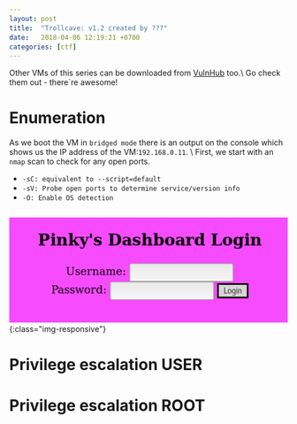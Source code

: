 ```yaml
---
layout: post
title:  "Trollcave: v1.2 created by ???"
date:   2018-04-06 12:19:21 +0700
categories: [ctf]
---
```

Other VMs of this series can be downloaded from [VulnHub] too.\\
Go check them out - there`re awesome!

# Enumeration
As we boot the VM in `bridged mode` there is an output on the console which shows us the IP address of the VM:`192.168.0.11`. \\
First, we start with an `nmap` scan to check for any open ports.

- `-sC: equivalent to --script=default`
- `-sV: Probe open ports to determine service/version info`
- `-O: Enable OS detection`

``` text

```


![image-title-here](/static/img/portallogin.png){:class="img-responsive"}

# Privilege escalation USER

# Privilege escalation ROOT



[VulnHub]: https://www.vulnhub.com/entry/pinkys-palace-v1,225/
